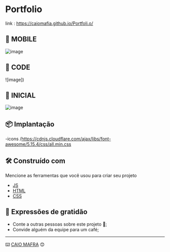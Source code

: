 # Portfolio





link : https://caiomafia.github.io/Portfoli.o/
## 🚀 MOBILE

![image]()

## 🚀 CODE
![image])

## 🚀 INICIAL

![image]()



## 📦 Implantação

-icons
/https://cdnjs.cloudflare.com/ajax/libs/font-awesome/5.15.4/css/all.min.css


## 🛠️ Construído com

Mencione as ferramentas que você usou para criar seu projeto

* [JS]() 
* [HTML]() 
* [CSS]() 


## 🎁 Expressões de gratidão

* Conte a outras pessoas sobre este projeto 📢;
* Convide alguém da equipe para um café;

---
⌨️ [CAIO MAFRA](https://github.com/Caiomafia) 😊
